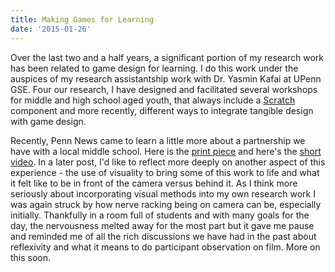 ```yaml
---
title: Making Games for Learning
date: '2015-01-26'
---
```


Over the last two and a half years, a significant portion of my research work has been related to game design for learning. I do this work under the auspices of my research assistantship work with Dr. Yasmin Kafai at UPenn GSE. Four our research, I have designed and facilitated several workshops for middle and high school aged youth, that always include a [Scratch](scratch.mit.edu) component and more recently, different ways to integrate tangible design with game design.

Recently, Penn News came to learn a little more about a partnership we have with a local middle school. Here is the [print piece](http://www.upenn.edu/spotlights/more-just-game) and here's the [short video](http://www.youtube.com/watch?v=Yshpn3IcsuI). In a later post, I'd like to reflect more deeply on another aspect of this experience - the use of visuality to bring some of this work to life and what it felt like to be in front of the camera versus behind it. As I think more seriously about incorporating visual methods into my own research work I was again struck by how nerve racking being on camera can be, especially initially. Thankfully in a room full of students and with many goals for the day, the nervousness melted away for the most part but it gave me pause and reminded me of all the rich discussions we have had in the past about reflexivity and what it means to do participant observation on film. More on this soon.
